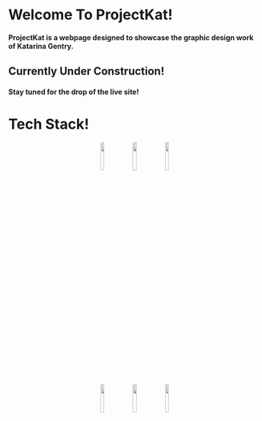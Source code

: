 # Welcome To ProjectKat!

#### ProjectKat is a webpage designed to showcase the graphic design work of Katarina Gentry.

## Currently Under Construction!
#### Stay tuned for the drop of the live site!

# Tech Stack!

<p align="center">
    <code><img width="12%" src="https://www.vectorlogo.zone/logos/reactjs/reactjs-ar21.svg"></code>
    <code><img width="12%" src="https://download.logo.wine/logo/TypeScript/TypeScript-Logo.wine.png"></code>
    <code><img width="12%" src="https://www.vectorlogo.zone/logos/w3_css/w3_css-ar21.svg"></code><br/>
</p>
<p align="center">
    <code><img width="12%" src="https://www.vectorlogo.zone/logos/nodejs/nodejs-ar21.svg"></code>
    <code><img width="12%" src="https://www.vectorlogo.zone/logos/js_webpack/js_webpack-ar21.svg"></code>
    <code><img width="12%" src="https://www.vectorlogo.zone/logos/npmjs/npmjs-ar21.svg"></code>
</p>

